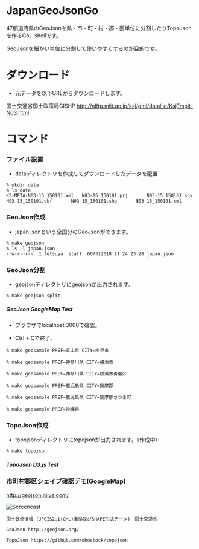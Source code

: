 # JapanGeoJsonGo

47都道府県のGeoJsonを県・市・町・村・郡・区単位に分割したりTopoJsonを作るGo、shellです。

GeoJsonを細かい単位に分割して使いやすくするのが目的です。

# ダウンロード

- 元データを以下URLからダウンロードします。

国土交通省国土政策局GISHP http://nlftp.mlit.go.jp/ksj/gml/datalist/KsjTmplt-N03.html


# コマンド

### ファイル設置

- dataディレクトリを作成してダウンロードしたデータを配置

~~~
% mkdir data
% ls data
KS-META-N03-15_150101.xml	N03-15_150101.prj		N03-15_150101.shx
N03-15_150101.dbf		N03-15_150101.shp		N03-15_150101.xml
~~~

### GeoJson作成

- japan.jsonという全国分のGeoJsonができます。

~~~
% make geojson
% ls -l japan.json
-rw-r--r--  1 tetsuya  staff  607312018 11 24 23:28 japan.json
~~~

### GeoJson分割

- geojsonディレクトリにgeojsonが出力されます。

~~~
% make geojson-split
~~~

##### GeoJson GoogleMap Test

- ブラウザでlocalhost:3000で確認。

- Ctrl + Cで終了。

~~~
% make geosample PREF=富山県 CITY=氷見市
~~~

~~~
% make geosample PREF=神奈川県 CITY=横浜市
~~~

~~~
% make geosample PREF=神奈川県 CITY=横浜市青葉区
~~~

~~~
% make geosample PREF=鹿児島県 CITY=薩摩郡
~~~

~~~
% make geosample PREF=鹿児島県 CITY=薩摩郡さつま町
~~~

~~~
% make geosample PREF=沖縄県
~~~

### TopoJson作成

- topojsonディレクトリにtopojsonが出力されます。（作成中）

~~~
% make topojson
~~~

##### TopoJson D3.js Test


### 市町村郡区シェイプ確認デモ(GoogleMap)

http://geojson.niiyz.com/


![Screencast](https://github.com/niiyz/JapanCityGeoJson/blob/master/screenshot2.png)


```
国土数値情報 (JPGIS2.1(GML)準拠及びSHAPE形式データ)　国土交通省

GeoJson http://geojson.org/

TopoJson https://github.com/mbostock/topojson
```